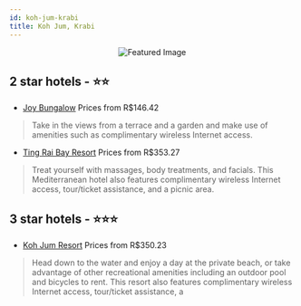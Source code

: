 ```yaml
---
id: koh-jum-krabi
title: Koh Jum, Krabi
---
```


<center><img src="https://i.travelapi.com/hotels/4000000/3910000/3907600/3907543/ca76d1a3_z.jpg" alt="Featured Image" /></center>


##  2 star hotels - ⭐️⭐️

-    [Joy Bungalow](https://us.hurb.com/hotels/koh-jum/joy-bungalow-JNP-JP842854?cmp=18055) Prices from R$146.42
   > Take in the views from a terrace and a garden and make use of amenities such as complimentary wireless Internet access.
-    [Ting Rai Bay Resort](https://us.hurb.com/hotels/koh-jum/ting-rai-bay-resort-JNP-JP324833?cmp=18055) Prices from R$353.27
   > Treat yourself with massages, body treatments, and facials. This Mediterranean hotel also features complimentary wireless Internet access, tour/ticket assistance, and a picnic area.

##  3 star hotels - ⭐️⭐️⭐️

-    [Koh Jum Resort](https://us.hurb.com/hotels/koh-jum/koh-jum-resort-JNP-JP380775?cmp=18055) Prices from R$350.23
   > Head down to the water and enjoy a day at the private beach, or take advantage of other recreational amenities including an outdoor pool and bicycles to rent. This resort also features complimentary wireless Internet access, tour/ticket assistance, a
